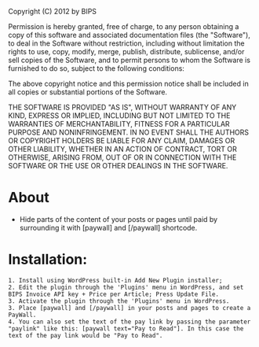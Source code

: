 Copyright (C) 2012 by BIPS

Permission is hereby granted, free of charge, to any person obtaining a copy
of this software and associated documentation files (the "Software"), to deal
in the Software without restriction, including without limitation the rights
to use, copy, modify, merge, publish, distribute, sublicense, and/or sell
copies of the Software, and to permit persons to whom the Software is
furnished to do so, subject to the following conditions:

The above copyright notice and this permission notice shall be included in
all copies or substantial portions of the Software.

THE SOFTWARE IS PROVIDED "AS IS", WITHOUT WARRANTY OF ANY KIND, EXPRESS OR
IMPLIED, INCLUDING BUT NOT LIMITED TO THE WARRANTIES OF MERCHANTABILITY,
FITNESS FOR A PARTICULAR PURPOSE AND NONINFRINGEMENT. IN NO EVENT SHALL THE
AUTHORS OR COPYRIGHT HOLDERS BE LIABLE FOR ANY CLAIM, DAMAGES OR OTHER
LIABILITY, WHETHER IN AN ACTION OF CONTRACT, TORT OR OTHERWISE, ARISING FROM,
OUT OF OR IN CONNECTION WITH THE SOFTWARE OR THE USE OR OTHER DEALINGS IN
THE SOFTWARE.

About
=====
+ Hide parts of the content of your posts or pages until paid by surrounding it with [paywall] and [/paywall] shortcode.

Installation:
==========================
	1. Install using WordPress built-in Add New Plugin installer;
	2. Edit the plugin through the 'Plugins' menu in WordPress, and set BIPS Invoice API key + Price per Article; Press Update File.
	3. Activate the plugin through the 'Plugins' menu in WordPress.
	3. Place [paywall] and [/paywall] in your posts and pages to create a PayWall.
	4. You can also set the text of the pay link by passing the parameter "paylink" like this: [paywall text="Pay to Read"]. In this case the text of the pay link would be "Pay to Read".
